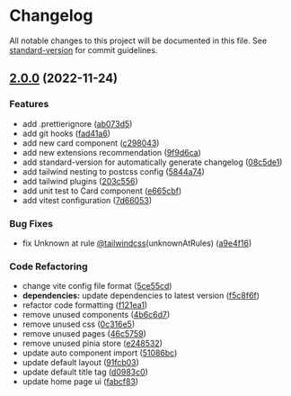 # Changelog

All notable changes to this project will be documented in this file. See [standard-version](https://github.com/conventional-changelog/standard-version) for commit guidelines.

## [2.0.0](https://github.com/hasan-almujtaba/vue-starter/compare/v1.0.0...v2.0.0) (2022-11-24)


### Features

* add .prettierignore ([ab073d5](https://github.com/hasan-almujtaba/vue-starter/commit/ab073d5fc793228097587ff110e11ed6aa2bca7a))
* add git hooks ([fad41a6](https://github.com/hasan-almujtaba/vue-starter/commit/fad41a6bdc5ac222fc447f1a9ed9a4a2b376a44e))
* add new card component ([c298043](https://github.com/hasan-almujtaba/vue-starter/commit/c298043a154610617b038b403eabeb9bd26a992c))
* add new extensions recommendation ([9f9d6ca](https://github.com/hasan-almujtaba/vue-starter/commit/9f9d6ca97215b2c6609ae4b8df84ca397d7c5fb4))
* add standard-version for automatically generate changelog ([08c5de1](https://github.com/hasan-almujtaba/vue-starter/commit/08c5de1e6cc852c32feaa5718e22450bd2ec9552))
* add tailwind nesting to postcss config ([5844a74](https://github.com/hasan-almujtaba/vue-starter/commit/5844a74b518f7c86a163a1a598ff5b20b5732959))
* add tailwind plugins ([203c556](https://github.com/hasan-almujtaba/vue-starter/commit/203c556c3141cc201cecc3b93ee595b2052464c9))
* add unit test to Card component ([e665cbf](https://github.com/hasan-almujtaba/vue-starter/commit/e665cbfef4ee3f4c59683a181fb7f9da2d3d0f03))
* add vitest configuration ([7d66053](https://github.com/hasan-almujtaba/vue-starter/commit/7d66053ac267dd3bf554f45e9d0b9a4af751ee8c))


### Bug Fixes

* fix Unknown at rule [@tailwindcss](https://github.com/tailwindcss)(unknownAtRules) ([a9e4f16](https://github.com/hasan-almujtaba/vue-starter/commit/a9e4f161960d1849da9f67018a319f0529d03f41))


### Code Refactoring

* change vite config file format ([5ce55cd](https://github.com/hasan-almujtaba/vue-starter/commit/5ce55cd9fb22d28180c8aa912499e6ff3d329758))
* **dependencies:** update dependencies to latest version ([f5c8f6f](https://github.com/hasan-almujtaba/vue-starter/commit/f5c8f6f877c1fc2cd34c4c0c5457169981343d5c))
* refactor code formatting ([f121ea1](https://github.com/hasan-almujtaba/vue-starter/commit/f121ea11aaa8738befc9a304785eeea09cf6280f))
* remove unused components ([4b6c6d7](https://github.com/hasan-almujtaba/vue-starter/commit/4b6c6d7799b2c4dd9b128822b8a3e90ef480b578))
* remove unused css ([0c316e5](https://github.com/hasan-almujtaba/vue-starter/commit/0c316e55f6ee05666725023d3f75b19caac7679f))
* remove unused pages ([46c5759](https://github.com/hasan-almujtaba/vue-starter/commit/46c57596101e7b328a7df88a0bceb16e63277a18))
* remove unused pinia store ([e248532](https://github.com/hasan-almujtaba/vue-starter/commit/e2485322418dfd380d448f4e353a4e13251c458d))
* update auto component import ([51086bc](https://github.com/hasan-almujtaba/vue-starter/commit/51086bc0c6d731f8c933d2715b1482d237d8b43b))
* update default layout ([91fcb03](https://github.com/hasan-almujtaba/vue-starter/commit/91fcb0355f728eb28bb98a82dd0edc108c30af13))
* update default title tag ([d0983c0](https://github.com/hasan-almujtaba/vue-starter/commit/d0983c0b1fb7beda3e2af0790ba8443d889fc034))
* update home page ui ([fabcf83](https://github.com/hasan-almujtaba/vue-starter/commit/fabcf83ec541e74fd7fc0968bd154b8b4988df14))
